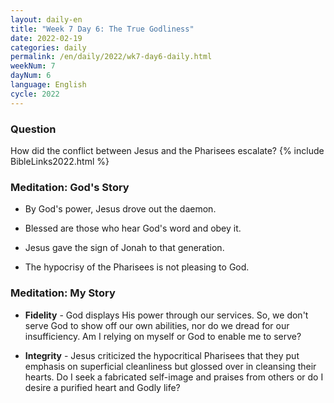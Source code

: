 ```yaml
---
layout: daily-en
title: "Week 7 Day 6: The True Godliness"
date: 2022-02-19
categories: daily
permalink: /en/daily/2022/wk7-day6-daily.html
weekNum: 7
dayNum: 6
language: English
cycle: 2022
---
```

### Question     
How did the conflict between Jesus and the Pharisees escalate?
{% include BibleLinks2022.html %} 

### Meditation: God's Story   
+ By God's power, Jesus drove out the daemon. 

+ Blessed are those who hear God's word and obey it. 

+ Jesus gave the sign of Jonah to that generation. 

+ The hypocrisy of the Pharisees is not pleasing to God.  

### Meditation: My Story   
+ **Fidelity** - God displays His power through our services. So, we don't serve God to show off our own abilities, nor do we dread for our insufficiency. Am I relying on myself or God to enable me to serve? 

+ **Integrity** - Jesus criticized the hypocritical Pharisees that they put emphasis on superficial cleanliness but glossed over in cleansing their hearts. Do I seek a fabricated self-image and praises from others or do I desire a purified heart and Godly life? 
